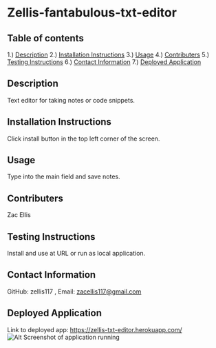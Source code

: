 # Zellis-fantabulous-txt-editor

## Table of contents
1.) [Description](#description)
2.) [Installation Instructions](#install)
3.) [Usage](#usage)
4.) [Contributers](#contributers)
5.) [Testing Instructions](#testing)
6.) [Contact Information](#contact)
7.) [Deployed Application](#screenshot)

<a name="description"></a>
## Description
Text editor for taking notes or code snippets.    

<a name="install"></a>
## Installation Instructions
Click install button in the top left corner of the screen. 

<a name="usage"></a>
## Usage
Type into the main field and save notes. 

<a name="contributers"></a>
## Contributers
Zac Ellis

<a name="test"></a>
## Testing Instructions
Install and use at URL or run as local application.   

<a name="contact"></a>
## Contact Information
GitHub: zellis117 , Email: zacellis117@gmail.com

<a name="screenshot"></a>
## Deployed Application
Link to deployed app: https://zellis-txt-editor.herokuapp.com/ 
![Alt Screenshot of application running](./)
